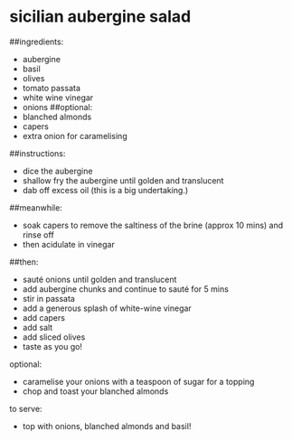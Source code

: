 # sicilian aubergine salad

##ingredients:
 - aubergine
 - basil
 - olives
 - tomato passata
 - white wine vinegar
 - onions
##optional:
 - blanched almonds
 - capers
 - extra onion for caramelising



##instructions:
 - dice the aubergine
 - shallow fry the aubergine until golden and translucent
  - dab off excess oil (this is a big undertaking.)

##meanwhile:
  - soak capers to remove the saltiness of the brine (approx 10 mins) and rinse off
  - then acidulate in vinegar

##then:
  - sauté onions until golden and translucent
  - add aubergine chunks and continue to sauté for 5 mins
  - stir in passata
  - add a generous splash of white-wine vinegar
  - add capers
  - add salt
  - add sliced olives
  - taste as you go!


optional:
 - caramelise your onions with a teaspoon of sugar for a topping
 - chop and toast your blanched almonds

to serve:
 - top with onions, blanched almonds and basil!
